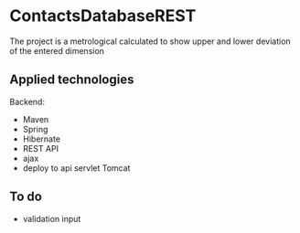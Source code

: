 # ContactsDatabaseREST

The project is a metrological calculated to show upper and lower deviation of the entered dimension

## Applied technologies
Backend:
- Maven
- Spring
- Hibernate
- REST API
- ajax
- deploy to api servlet Tomcat

## To do
- validation input

